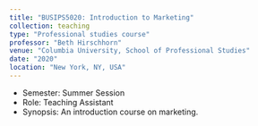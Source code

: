 ```yaml
---
title: "BUSIPS5020: Introduction to Marketing"
collection: teaching
type: "Professional studies course"
professor: "Beth Hirschhorn"
venue: "Columbia University, School of Professional Studies"
date: "2020"
location: "New York, NY, USA"
---
```

* Semester: Summer Session
* Role: Teaching Assistant
* Synopsis: An introduction course on marketing.